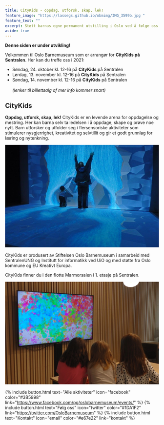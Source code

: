 ```yaml
---
title: CityKids - oppdag, utforsk, skap, lek!
feature_image: "https://lassegs.github.io/obmimg/IMG_3599b.jpg "
feature_text: ""
excerpt: Støtt barnas egne permanent utstilling i Oslo ved å følge oss i sosiale medier.
aside: true
---
```

**Denne siden er under utvikling!**

Velkommen til Oslo Barnemuseum som er arrangør for **CityKids på Sentralen**. Her kan du treffe oss i 2021:

* Søndag, 24. oktober kl. 12-16 på **CityKids** på Sentralen
* Lørdag, 13. november kl. 12-16 på **CityKids** på Sentralen
* Søndag, 14. november kl. 12-16 på **CityKids** på Sentralen\
  \
  *(lenker til billettsalg of mer info kommer snart)*



## CityKids

**Oppdag, utforsk, skap, lek!** CityKids er en levende arena for oppdagelse og mestring. Her kan barna selv ta ledelsen i å oppdage, skape og prøve noe nytt. Barn utforsker og utfolder seg i flersensoriske aktiviteter som stimulerer nysgjerrighet, kreativitet og selvtillit og gir et godt grunnlag for læring og nytenkning.

![Virtual reality fossefall](https://raw.githubusercontent.com/lassegs/obmimg/master/waterfall.jpg)

CityKids er produsert av Stiftelsen Oslo Barnemuseum i samarbeid med SentralenUNG og Institutt for informatikk ved UiO og med støtte fra Oslo kommune og EU Kreativt Europa.

CityKids finner du i den flotte Marmorsalen i 1. etasje på Sentralen. 

![Videoinstallasjon](https://raw.githubusercontent.com/lassegs/obmimg/master/P4080058.jpg)

{% include button.html text="Alle aktiviteter" icon="facebook" color="#3B5998" link="https://www.facebook.com/pg/oslobarnemuseum/events/" %} {% include button.html text="Følg oss" icon="twitter" color="#1DA1F2" link="https://twitter.com/OsloBarnemuseum" %} {% include button.html text="Kontakt" icon="email" color="#e67e22" link="kontakt" %}
